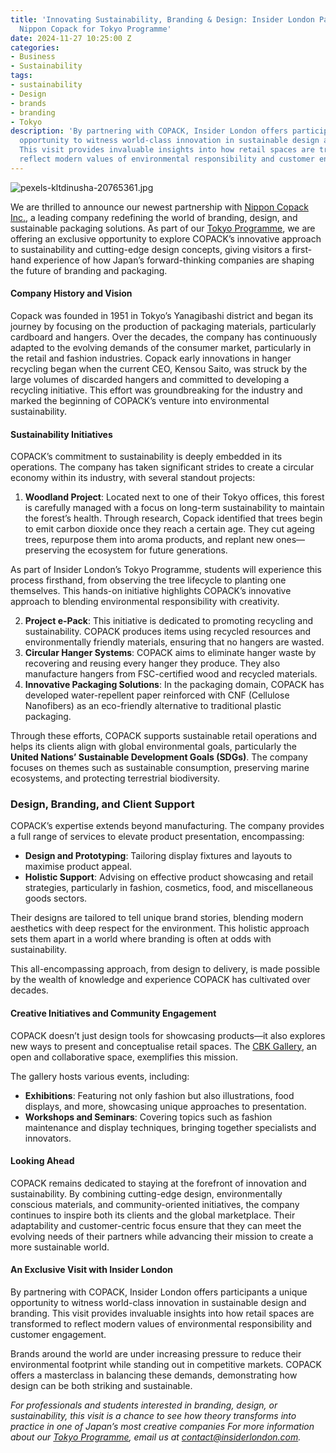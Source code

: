 ```yaml
---
title: 'Innovating Sustainability, Branding & Design: Insider London Partners with
  Nippon Copack for Tokyo Programme'
date: 2024-11-27 10:25:00 Z
categories:
- Business
- Sustainability
tags:
- sustainability
- Design
- brands
- branding
- Tokyo
description: 'By partnering with COPACK, Insider London offers participants a unique
  opportunity to witness world-class innovation in sustainable design and branding.
  This visit provides invaluable insights into how retail spaces are transformed to
  reflect modern values of environmental responsibility and customer engagement. '
---
```


![pexels-kltdinusha-20765361.jpg](/uploads/pexels-kltdinusha-20765361.jpg)

We are thrilled to announce our newest partnership with [Nippon Copack Inc.](https://www.copack.co.jp/en/about/concept?language_settings=OK_INbESlrHVC#), a leading company redefining the world of branding, design, and sustainable packaging solutions. As part of our [Tokyo Programme](https://www.insiderlondon.com/asia/tokyo/), we are offering an exclusive opportunity to explore COPACK’s innovative approach to sustainability and cutting-edge design concepts, giving visitors a first-hand experience of how Japan’s forward-thinking companies are shaping the future of branding and packaging.

#### **Company History and Vision**  
Copack was founded in 1951 in Tokyo’s Yanagibashi district and began its journey by focusing on the production of packaging materials, particularly cardboard and hangers. Over the decades, the company has continuously adapted to the evolving demands of the consumer market, particularly in the retail and fashion industries. Copack early innovations in hanger recycling began when the current CEO, Kensou Saito, was struck by the large volumes of discarded hangers and committed to developing a recycling initiative. This effort was groundbreaking for the industry and marked the beginning of COPACK’s venture into environmental sustainability.


#### **Sustainability Initiatives**  


COPACK’s commitment to sustainability is deeply embedded in its operations. The company has taken significant strides to create a circular economy within its industry, with several standout projects:  

1. **Woodland Project**: Located next to one of their Tokyo offices, this forest is carefully managed with a focus on long-term sustainability to maintain the forest’s health. Through research, Copack identified that trees begin to emit carbon dioxide once they reach a certain age. They cut ageing trees, repurpose them into aroma products, and replant new ones—preserving the ecosystem for future generations.

As part of Insider London’s Tokyo Programme, students will experience this process firsthand, from observing the tree lifecycle to planting one themselves. This hands-on initiative highlights COPACK’s innovative approach to blending environmental responsibility with creativity.

2. **Project e-Pack**: This initiative is dedicated to promoting recycling and sustainability. COPACK produces items using recycled resources and environmentally friendly materials, ensuring that no hangers are wasted.  
3. **Circular Hanger Systems**: COPACK aims to eliminate hanger waste by recovering and reusing every hanger they produce. They also manufacture hangers from FSC-certified wood and recycled materials.  
4. **Innovative Packaging Solutions**: In the packaging domain, COPACK has developed water-repellent paper reinforced with CNF (Cellulose Nanofibers) as an eco-friendly alternative to traditional plastic packaging.  

Through these efforts, COPACK supports sustainable retail operations and helps its clients align with global environmental goals, particularly the **United Nations’ Sustainable Development Goals (SDGs)**. The company focuses on themes such as sustainable consumption, preserving marine ecosystems, and protecting terrestrial biodiversity.  
 
### **Design, Branding, and Client Support**  
COPACK’s expertise extends beyond manufacturing. The company provides a full range of services to elevate product presentation, encompassing:  
- **Design and Prototyping**: Tailoring display fixtures and layouts to maximise product appeal.  
- **Holistic Support**: Advising on effective product showcasing and retail strategies, particularly in fashion, cosmetics, food, and miscellaneous goods sectors.  

Their designs are tailored to tell unique brand stories, blending modern aesthetics with deep respect for the environment. This holistic approach sets them apart in a world where branding is often at odds with sustainability.

This all-encompassing approach, from design to delivery, is made possible by the wealth of knowledge and experience COPACK has cultivated over decades.  

#### **Creative Initiatives and Community Engagement**  
COPACK doesn’t just design tools for showcasing products—it also explores new ways to present and conceptualise retail spaces. The [CBK Gallery](https://gallery.copack.co.jp/), an open and collaborative space, exemplifies this mission.  

The gallery hosts various events, including:  
- **Exhibitions**: Featuring not only fashion but also illustrations, food displays, and more, showcasing unique approaches to presentation.  
- **Workshops and Seminars**: Covering topics such as fashion maintenance and display techniques, bringing together specialists and innovators.  


#### **Looking Ahead**  
COPACK remains dedicated to staying at the forefront of innovation and sustainability. By combining cutting-edge design, environmentally conscious materials, and community-oriented initiatives, the company continues to inspire both its clients and the global marketplace. Their adaptability and customer-centric focus ensure that they can meet the evolving needs of their partners while advancing their mission to create a more sustainable world.  

#### An Exclusive Visit with Insider London  
By partnering with COPACK, Insider London offers participants a unique opportunity to witness world-class innovation in sustainable design and branding. This visit provides invaluable insights into how retail spaces are transformed to reflect modern values of environmental responsibility and customer engagement.  

Brands around the world are under increasing pressure to reduce their environmental footprint while standing out in competitive markets. COPACK offers a masterclass in balancing these demands, demonstrating how design can be both striking and sustainable. 

*For professionals and students interested in branding, design, or sustainability, this visit is a chance to see how theory transforms into practice in one of Japan’s most creative companies
For more information about our [Tokyo Programme](https://www.insiderlondon.com/asia/tokyo/), email us at [contact@insiderlondon.com](mailto:contact@insderlondon.com).*
